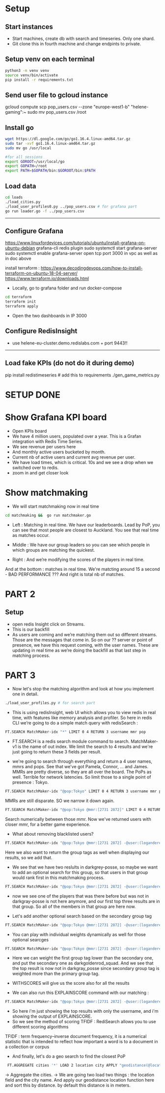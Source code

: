 # Setup

## Start instances

- Start machines, create db with search and timeseries. Only one shard.
- Git clone this in fourth machine and change endpints to private.

## Setup venv on each terminal

```sh
python3 -m venv venv
source venv/bin/activate
pip install -r requirements.txt
```

## Send user file to gcloud instance
gcloud compute scp pop_users.csv --zone "europe-west1-b" "helene-gaming":~
sudo mv pop_users.csv /root

## Install go
```sh
wget https://dl.google.com/go/go1.16.4.linux-amd64.tar.gz 
sudo tar -xvf go1.16.4.linux-amd64.tar.gz   
sudo mv go /usr/local 

#for all sessions
export GOROOT=/usr/local/go 
export GOPATH=/root
export PATH=$GOPATH/bin:$GOROOT/bin:$PATH 
```


## Load data

```sh
cd loads
./load_cities.py
./load_user_profiles0.py ../pop_users.csv # for grafana part
go run loader.go -f ../pop_users.csv
```

-------

## Configure Grafana
https://www.linuxfordevices.com/tutorials/ubuntu/install-grafana-on-ubuntu-debian
grafana-cli redis plugin
sudo systemctl start grafana-server
sudo systemctl enable grafana-server
open tcp port 3000 in vpc as well as in doc above


install terraform : https://www.decodingdevops.com/how-to-install-terraform-on-ubuntu-18-04-server/ 
https://www.terraform.io/downloads.html


- Locally, go to grafana folder and run docker-compose
```sh
cd terraform
terraform init
terraform apply
```
- Open the two dashboards in IP 3000

## Configure RedisInsight
- use helene-eu-cluster.demo.redislabs.com + port 9443!!
----------

## Load fake KPIs (do not do it during demo)
pip install redistimeseries # add this to requirements
./gen_game_metrics.py

# SETUP DONE

# Show Grafana KPI board
- Open KPIs board
- We have 4 million users, populated over a year. This is a Grafan integration with Redis Time Series. 
- We see revenue per users here
- And monthly active users bucketed by month. 
- Current nb of active users and current avg revenue per user.
- We have load times, which is critical. 10s and we see a drop when we switched over to redis. 
- zoom in and get closer look

# Show matchmaking

- We will start matchmaking now in real time

```sh
cd matchmaking &&  go run matchmaker.go
```

- Left : Matching in real time. We have our leaderboards. Lead by PoP, you can see that most people are closest to Auckland. You see that real time  as matches occur. 

- Middle : We have our group leaders so you can see which people in which groups are matching the quickest.

- Right : And we’re modifying the scores of the players in real time.

And at the bottom : matches in real time. We're matcting around 15 a second - BAD PERFORMANCE ???
And right is total nb of matches. 


# PART 2

## Setup
- open redis Insight click on Streams. 
- This is our backfill
- As users are coming and we’re matching them out so different streams. 
Those are the messages that come in. 
So on our ?? server or point of presence, we have this request coming, with the user names. These are updating in real time as we’re doing the backfill as that last step in matching process.


# PART 3

- Now let's stop the matching algorithm and look at how you implement one in detail.

```sh
./load_user_profiles.py # for search part 
```

- This is using redisInsight, web UI which allows you to view redis in real time, with features like memory analysis and profiler.
So here in redis CLI we’re going to do a simple match query with redisSearch : 

```sh
FT.SEARCH MatchMaker-idx "*" LIMIT 0 4 RETURN 3 username mmr pop
```

- FT.SEARCH is a redis search module command to search. MatchMaker-v1 is the name of out index. 
We limit the search to 4 results and we're just going to return these 3 fields per result. 

- we're going to search through everything and return a 4 user names, mmrs and pops.
See that we've got Pamela, Connor, ... and James.
MMRs are pretty diverse, so they are all over the board.
The PoPs as well. Terrible for network latencies. So limit those to a single point of presence : Tokyo. 

```sh
FT.SEARCH MatchMaker-idx "@pop:Tokyo" LIMIT 0 4 RETURN 3 username mmr pop
```
MMRs are still disparate. 
SO we narrow it down again. 

```sh
FT.SEARCH MatchMaker-idx "@pop:Tokyo @mmr:[2731 2872]" LIMIT 0 4 RETURN 3 username mmr pop
```

Search numerically between those mmr. 
Now we've returned users with closer mmr, for a better game experience.

- What about removing blacklisted users? 
```sh
FT.SEARCH MatchMaker-idx "@pop:Tokyo @mmr:[2731 2872] -@user:(loganderek|mybrother)" LIMIT 0 4 RETURN 3 username mmr group_tags
```
Here we also want to return the group tags as well when displaying our results, so we add that.

- We see that we have two reslults in darkgrey-posse, so maybe we want to add an optional search for this group, so that users in that group would rank first in this matchmaking process.

```sh
FT.SEARCH MatchMaker-idx "@pop:Tokyo @mmr:[2731 2872] -@user:(loganderek|mybrother) ~@group_tags:{darkgray_posse}" LIMIT 0 4 RETURN 3 username mmr group_tags
```

- now we see one of the players that was there before but was not in darkgray-posse is not here anymore, and our first top three results are in that group. So all of the members in that group are here now.

- Let's add another optional search based on the secondary group tag 

```sh
FT.SEARCH MatchMaker-idx "@pop:Tokyo @mmr:[2731 2872] -@user:(loganderek|mybrother) ~@group_tags:{darkgray_posse} ~@secondary_group_tags:{thistle_pack}" LIMIT 0 4 RETURN 4 username mmr group_tags secondary_group_tags
```

- You can play with individual weights dynamically as well for those optional searcges

```sh
FT.SEARCH MatchMaker-idx "@pop:Tokyo @mmr:[2731 2872] -@user:(loganderek|mybrother) ~@group_tags:{darkgray_posse} => { $weight: 30.0} ~@secondary_group_tags:{darkgoldenrod_squad} => {$weight: 100.0}" LIMIT 0 4 WITHSCORES RETURN 4 username  group_tags secondary_group_tags play_style_tags
```

- Here we can weight the first group tag lower than the secondary one, and put the secondary one as darkgoldenrod_squad. And we see that the top result is now not in darkgray_posse since secondary group tag is weighted more than the primary group tag. 
- WITHSCORES will give us the score also for all the results
  

- We can also run this EXPLAINSCORE command with our matching : 

```sh
FT.SEARCH MatchMaker-idx "@pop:Tokyo @mmr:[2731 2872] -@user:(loganderek|mybrother) ~@group_tags:{darkgray_posse} => { $weight: 30.0} ~@secondary_group_tags:{darkgoldenrod_squad} => {$weight: 100.0}" LIMIT 0 1 WITHSCORES EXPLAINSCORE RETURN 1 username 
```

- So here i'm just showing the top results with only the username, and i'm showing the output of EXPLAINSCORE.
- So we see the method of scoring TFIDF : RediSearch allows you to use different scoring algorithms

TFIDF : term frequency–inverse document frequency, it is a numerical statistic that is intended to reflect how important a word is to a document in a collection or corpus


- And finally, let's do a geo search to find the closest PoP
```sh
 FT.AGGREGATE cities '*' LOAD 2 location city APPLY "geodistance(@location, -122.4475743, 37.7722695)" as dist SORTBY 2 @dist ASC LIMIT 0 1
 ```
  -> Aggregate the cities.
  -> We are going two load two things : the location field and the city name. And apply our geodistance location function here and sort this by distance. by default this distance is in meters. 


